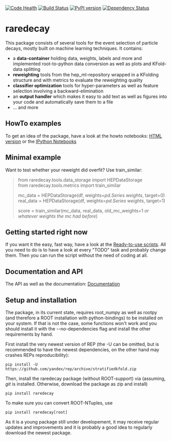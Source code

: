 [![Code Health](https://landscape.io/github/mayou36/raredecay/master/landscape.svg?style=flat)](https://landscape.io/github/mayou36/raredecay/master)
[![Build Status](https://travis-ci.org/mayou36/raredecay.svg?branch=master)](https://travis-ci.org/mayou36/raredecay)
[![PyPI version](https://badge.fury.io/py/raredecay.svg)](https://badge.fury.io/py/raredecay)
[![Dependency Status](https://www.versioneye.com/user/projects/58273f1df09d22004f5914f9/badge.svg?style=flat-square)](https://www.versioneye.com/user/projects/58273f1df09d22004f5914f9)




# raredecay #

This package consists of several tools for the event selection of particle decays, mostly built on machine learning techniques.
It contains:

- a **data-container** holding data, weights, labels and more and implemented root-to-python data conversion as well as plots and KFold-data splitting
- **reweighting** tools from the hep_ml-repository wrapped in a KFolding structure and with metrics to evaluate the reweighting quality
- **classifier optimization** tools for hyper-parameters as well as feature selection involving a backward-elimination
- an **output handler** which makes it easy to add text as well as figures into your code and automatically save them to a file
- ... and more

## HowTo examples ##

To get an idea of the package, have a look at the howto notebooks:
[HTML version](http://mayou36.bitbucket.org/raredecay/howto/) or the
[IPython Notebooks](https://github.com/mayou36/raredecay/tree/master/howto)

## Minimal example ##
Want to test whether your reweight did overfit? Use train_similar:

> from raredecay.tools.data_storage import HEPDataStorage  
> from raredecay.tools.metrics import train_similar  
>
> mc_data = HEPDataStorage(df, weights=*pd.Series weights*, target=0)  
> real_data = HEPDataStorage(df, weights=*pd.Series weights*, target=1)  
>
> score = train_similar(mc_data, real_data, old_mc_weights=1 *or whatever weights the mc had before*)

## Getting started right now ##

If you want it the easy, fast way, have a look at the
[Ready-to-use scripts](https://github.com/mayou36/raredecay/tree/master/scripts_readyToUse).
All you need to do is to have a look at every "TODO" task and probably change them. Then you can run the script without the need of coding at all.

## Documentation and API ##

The API as well as the documentation:
[Documentation](http://mayou36.bitbucket.org/raredecay/docs/)

## Setup and installation ##

The package, in its current state, requires root_numpy as well as rootpy (and therefore a ROOT installation with python-bindings) to be installed on your system. If that is not the case, some functions won't work and you should install it with the --no-dependencies flag and install the other requirements by hand.

First install the very newest version of REP
(the -U can be omitted, but is recommended to have the newest dependencies, on the other hand may crashes REPs reproducibility):
```
pip install -U https://github.com/yandex/rep/archive/stratifiedkfold.zip
```
Then, install the raredecay package (without ROOT-support) via (assuming, *git* is installed. Otherwise, download the package as zip and install)

```
pip install raredecay
```

To make sure you can convert ROOT-NTuples, use

```
pip install raredecay[root]
```
As it is a young package still under developement, it may receive regular updates and improvements and it is probably a good idea to regularly download the newest package.


[pandas.DataFrame]: http://pandas.pydata.org/pandas-docs/stable/generated/pandas.DataFrame.html
[LabeledDataStorage]: http://yandex.github.io/rep/data.html#module-rep.data.storage
[numpy.array]: http://docs.scipy.org/doc/numpy-1.10.1/user/basics.rec.html
[rootTree]: https://root.cern.ch/doc/v606/classTTree.html
